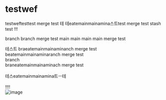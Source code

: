 # testwef
testweftesttest merge test
테
테eatemainmainamina스트test merge test stash test !!!

branch branch merge test
main main main main merge test

테스트
braeatemainmainaminanch merge test
<br/>
beatemainmainaminaranch merge test
<br/>
branch
<br/>
braneatemainmainaminach merge test
<br/>
<br/>
테스eatemainmainamina트ㅡ테
<br/>
<br/>
!!!!
<br/>
![image](https://user-images.githubusercontent.com/87160629/161055085-b3c7b14a-e589-452b-a33c-4820be872e6a.png)
